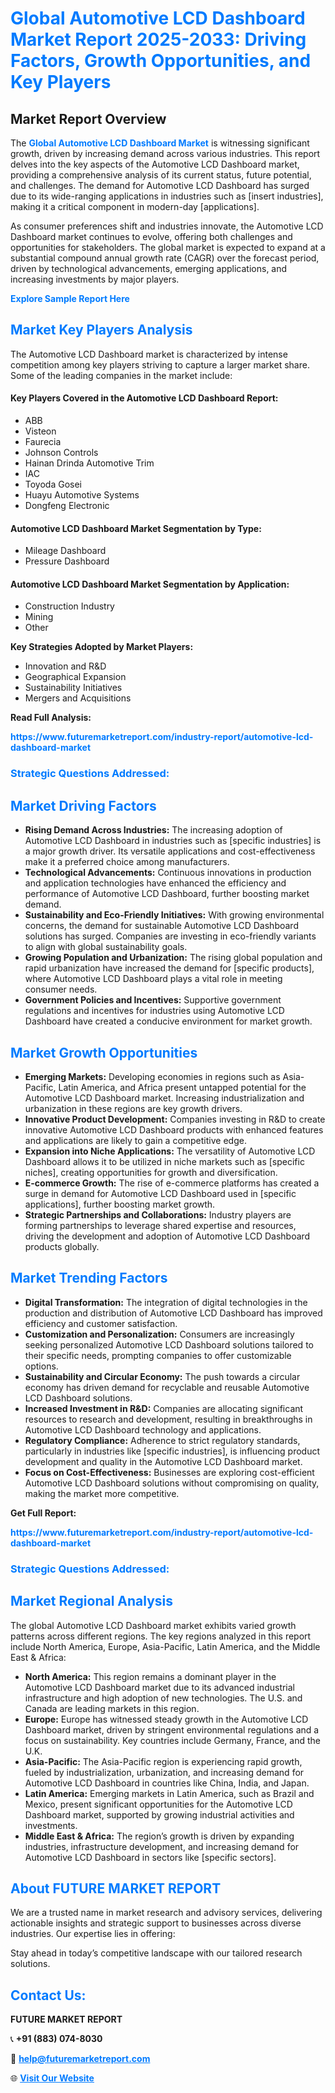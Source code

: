 <h1 style="color: #007BFF;">Global Automotive LCD Dashboard Market Report 2025-2033: Driving Factors, Growth Opportunities, and Key Players</h1>

<section id="overview">
<h2>Market Report Overview</h2>
<p>The <a href="https://www.futuremarketreport.com/industry-report/automotive-lcd-dashboard-market" style="color: #007BFF; text-decoration: none;"><strong>Global Automotive LCD Dashboard Market</strong></a> is witnessing significant growth, driven by increasing demand across various industries. This report delves into the key aspects of the Automotive LCD Dashboard market, providing a comprehensive analysis of its current status, future potential, and challenges. The demand for Automotive LCD Dashboard has surged due to its wide-ranging applications in industries such as [insert industries], making it a critical component in modern-day [applications].</p>
<p>As consumer preferences shift and industries innovate, the Automotive LCD Dashboard market continues to evolve, offering both challenges and opportunities for stakeholders. The global market is expected to expand at a substantial compound annual growth rate (CAGR) over the forecast period, driven by technological advancements, emerging applications, and increasing investments by major players.</p>
</section>

<section id="overview">
<p><a href="https://www.futuremarketreport.com/request-sample/reportId=89961" style="color: #007BFF; text-decoration: none;"><strong>Explore Sample Report Here</strong></a></p>
</section>

<section id="key-players">
<h2 style="color: #007BFF;">Market Key Players Analysis</h2>
<p>The Automotive LCD Dashboard market is characterized by intense competition among key players striving to capture a larger market share. Some of the leading companies in the market include:</p>
<h4>Key Players Covered in the Automotive LCD Dashboard Report:</h4>
<ul><li>ABB</li><li>Visteon</li><li>Faurecia</li><li>Johnson Controls</li><li>Hainan Drinda Automotive Trim</li><li>IAC</li><li>Toyoda Gosei</li><li>Huayu Automotive Systems</li><li>Dongfeng Electronic</li></ul>
<h4>Automotive LCD Dashboard Market Segmentation by Type:</h4>
<ul><li>Mileage Dashboard</li><li>Pressure Dashboard</li></ul>

<h4>Automotive LCD Dashboard Market Segmentation by Application:</h4>
<ul><li>Construction Industry</li><li>Mining</li><li>Other</li></ul>
<p><strong>Key Strategies Adopted by Market Players:</strong></p>
<ul>
<li>Innovation and R&D</li>
<li>Geographical Expansion</li>
<li>Sustainability Initiatives</li>
<li>Mergers and Acquisitions</li>
</ul>
</section>

<section>
<p><strong>Read Full Analysis: </strong></p><a href="https://www.futuremarketreport.com/industry-report/automotive-lcd-dashboard-market" style="color: #007BFF; text-decoration: none;"><strong>https://www.futuremarketreport.com/industry-report/automotive-lcd-dashboard-market</strong></a>
<h3 style="color: #007BFF;">Strategic Questions Addressed:</h3>
</section>

<section id="driving-factors">
<h2 style="color: #007BFF;">Market Driving Factors</h2>
<ul>
<li><strong>Rising Demand Across Industries:</strong> The increasing adoption of Automotive LCD Dashboard in industries such as [specific industries] is a major growth driver. Its versatile applications and cost-effectiveness make it a preferred choice among manufacturers.</li>
<li><strong>Technological Advancements:</strong> Continuous innovations in production and application technologies have enhanced the efficiency and performance of Automotive LCD Dashboard, further boosting market demand.</li>
<li><strong>Sustainability and Eco-Friendly Initiatives:</strong> With growing environmental concerns, the demand for sustainable Automotive LCD Dashboard solutions has surged. Companies are investing in eco-friendly variants to align with global sustainability goals.</li>
<li><strong>Growing Population and Urbanization:</strong> The rising global population and rapid urbanization have increased the demand for [specific products], where Automotive LCD Dashboard plays a vital role in meeting consumer needs.</li>
<li><strong>Government Policies and Incentives:</strong> Supportive government regulations and incentives for industries using Automotive LCD Dashboard have created a conducive environment for market growth.</li>
</ul>
</section>

<section id="growth-opportunities">
<h2 style="color: #007BFF;">Market Growth Opportunities</h2>
<ul>
<li><strong>Emerging Markets:</strong> Developing economies in regions such as Asia-Pacific, Latin America, and Africa present untapped potential for the Automotive LCD Dashboard market. Increasing industrialization and urbanization in these regions are key growth drivers.</li>
<li><strong>Innovative Product Development:</strong> Companies investing in R&D to create innovative Automotive LCD Dashboard products with enhanced features and applications are likely to gain a competitive edge.</li>
<li><strong>Expansion into Niche Applications:</strong> The versatility of Automotive LCD Dashboard allows it to be utilized in niche markets such as [specific niches], creating opportunities for growth and diversification.</li>
<li><strong>E-commerce Growth:</strong> The rise of e-commerce platforms has created a surge in demand for Automotive LCD Dashboard used in [specific applications], further boosting market growth.</li>
<li><strong>Strategic Partnerships and Collaborations:</strong> Industry players are forming partnerships to leverage shared expertise and resources, driving the development and adoption of Automotive LCD Dashboard products globally.</li>
</ul>
</section>

<section id="trending-factors">
<h2 style="color: #007BFF;">Market Trending Factors</h2>
<ul>
<li><strong>Digital Transformation:</strong> The integration of digital technologies in the production and distribution of Automotive LCD Dashboard has improved efficiency and customer satisfaction.</li>
<li><strong>Customization and Personalization:</strong> Consumers are increasingly seeking personalized Automotive LCD Dashboard solutions tailored to their specific needs, prompting companies to offer customizable options.</li>
<li><strong>Sustainability and Circular Economy:</strong> The push towards a circular economy has driven demand for recyclable and reusable Automotive LCD Dashboard solutions.</li>
<li><strong>Increased Investment in R&D:</strong> Companies are allocating significant resources to research and development, resulting in breakthroughs in Automotive LCD Dashboard technology and applications.</li>
<li><strong>Regulatory Compliance:</strong> Adherence to strict regulatory standards, particularly in industries like [specific industries], is influencing product development and quality in the Automotive LCD Dashboard market.</li>
<li><strong>Focus on Cost-Effectiveness:</strong> Businesses are exploring cost-efficient Automotive LCD Dashboard solutions without compromising on quality, making the market more competitive.</li>
</ul>
</section>

<section>
<p><strong>Get Full Report: </strong></p><a href="https://www.futuremarketreport.com/industry-report/automotive-lcd-dashboard-market" style="color: #007BFF; text-decoration: none;"><strong>https://www.futuremarketreport.com/industry-report/automotive-lcd-dashboard-market</strong></a>
<h3 style="color: #007BFF;">Strategic Questions Addressed:</h3>
</section>


<section id="regional-analysis">
<h2 style="color: #007BFF;">Market Regional Analysis</h2>
<p>The global Automotive LCD Dashboard market exhibits varied growth patterns across different regions. The key regions analyzed in this report include North America, Europe, Asia-Pacific, Latin America, and the Middle East & Africa:</p>
<ul>
<li><strong>North America:</strong> This region remains a dominant player in the Automotive LCD Dashboard market due to its advanced industrial infrastructure and high adoption of new technologies. The U.S. and Canada are leading markets in this region.</li>
<li><strong>Europe:</strong> Europe has witnessed steady growth in the Automotive LCD Dashboard market, driven by stringent environmental regulations and a focus on sustainability. Key countries include Germany, France, and the U.K.</li>
<li><strong>Asia-Pacific:</strong> The Asia-Pacific region is experiencing rapid growth, fueled by industrialization, urbanization, and increasing demand for Automotive LCD Dashboard in countries like China, India, and Japan.</li>
<li><strong>Latin America:</strong> Emerging markets in Latin America, such as Brazil and Mexico, present significant opportunities for the Automotive LCD Dashboard market, supported by growing industrial activities and investments.</li>
<li><strong>Middle East & Africa:</strong> The region’s growth is driven by expanding industries, infrastructure development, and increasing demand for Automotive LCD Dashboard in sectors like [specific sectors].</li>
</ul>
</section>

<footer>
<h2 style="color: #007BFF;">About FUTURE MARKET REPORT</h2>
<p>We are a trusted name in market research and advisory services, delivering actionable insights and strategic support to businesses across diverse industries. Our expertise lies in offering:</p>

<p>Stay ahead in today’s competitive landscape with our tailored research solutions.</p>

<h2 style="color: #007BFF;">Contact Us:</h2>
<p><strong>FUTURE MARKET REPORT</strong></p>
<p>📞 <strong>+91 (883) 074-8030</strong></p>
<p>📧 <strong><a href="mailto:help@futuremarketreport.com" style="color: #007BFF;">help@futuremarketreport.com</a></strong></p>
<p>🌐 <strong><a href="https://www.futuremarketreport.com/" style="color: #007BFF;">Visit Our Website</a></strong></p>
</footer>